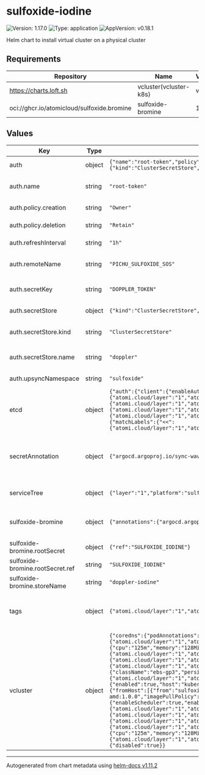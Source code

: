 # sulfoxide-iodine

![Version: 1.17.0](https://img.shields.io/badge/Version-1.17.0-informational?style=flat-square) ![Type: application](https://img.shields.io/badge/Type-application-informational?style=flat-square) ![AppVersion: v0.18.1](https://img.shields.io/badge/AppVersion-v0.18.1-informational?style=flat-square)

Helm chart to install virtual cluster on a physical cluster

## Requirements

| Repository | Name | Version |
|------------|------|---------|
| https://charts.loft.sh | vcluster(vcluster-k8s) | v0.19.0 |
| oci://ghcr.io/atomicloud/sulfoxide.bromine | sulfoxide-bromine | 1.3.0 |

## Values

| Key | Type | Default | Description |
|-----|------|---------|-------------|
| auth | object | `{"name":"root-token","policy":{"creation":"Owner","deletion":"Retain"},"refreshInterval":"1h","remoteName":"PICHU_SULFOXIDE_SOS","secretKey":"DOPPLER_TOKEN","secretStore":{"kind":"ClusterSecretStore","name":"doppler"},"upsyncNamespace":"sulfoxide"}` | Root Doppler token |
| auth.name | string | `"root-token"` | name of the secret to be created |
| auth.policy.creation | string | `"Owner"` | External Secret creation policy |
| auth.policy.deletion | string | `"Retain"` | External Secret deletion policy |
| auth.refreshInterval | string | `"1h"` | external secret refresh interval |
| auth.remoteName | string | `"PICHU_SULFOXIDE_SOS"` | name of DOPPLER_TOKEN to be stored |
| auth.secretKey | string | `"DOPPLER_TOKEN"` | secret key to store DOPPLER_TOKEN |
| auth.secretStore | object | `{"kind":"ClusterSecretStore","name":"doppler"}` | Secret store to reference |
| auth.secretStore.kind | string | `"ClusterSecretStore"` | kind of the secret store to reference |
| auth.secretStore.name | string | `"doppler"` | name of the secret store to reference |
| auth.upsyncNamespace | string | `"sulfoxide"` | upsync namespace |
| etcd | object | `{"auth":{"client":{"enableAuthentication":false},"peer":{"enableAuthentication":false},"rbac":{"create":false},"token":{"enabled":false}},"commonAnnotations":{"<<":{"atomi.cloud/layer":"1","atomi.cloud/platform":"sulfoxide","atomi.cloud/service":"iodine"},"atomi.cloud/module":"etcd"},"commonLabels":{"<<":{"atomi.cloud/layer":"1","atomi.cloud/platform":"sulfoxide","atomi.cloud/service":"iodine"},"atomi.cloud/module":"etcd"},"persistence":{"enabled":false},"podAnnotations":{"<<":{"atomi.cloud/layer":"1","atomi.cloud/platform":"sulfoxide","atomi.cloud/service":"iodine"},"atomi.cloud/module":"etcd"},"podLabels":{"<<":{"atomi.cloud/layer":"1","atomi.cloud/platform":"sulfoxide","atomi.cloud/service":"iodine"},"atomi.cloud/module":"etcd"},"removeMemberOnContainerTermination":false,"replicaCount":3,"topologySpreadConstraints":[{"labelSelector":{"matchLabels":{"<<":{"atomi.cloud/layer":"1","atomi.cloud/platform":"sulfoxide","atomi.cloud/service":"iodine"},"atomi.cloud/module":"etcd"}},"maxSkew":1,"topologyKey":"topology.kubernetes.io/zone","whenUnsatisfiable":"ScheduleAnyway"}]}` | ETCD Cluster configuration. See [etcd documentation](https://artifacthub.io/packages/helm/bitnami/etcd) |
| secretAnnotation | object | `{"argocd.argoproj.io/sync-wave":"-3"}` | Secret Annotations (External Secrets) to control synchronization |
| serviceTree | object | `{"layer":"1","platform":"sulfoxide","service":"iodine"}` | AtomiCloud Service Tree. See [ServiceTree](https://atomicloud.larksuite.com/wiki/OkfJwTXGFiMJkrk6W3RuwRrZs64?theme=DARK&contentTheme=DARK#MHw5d76uDo2tBLx86cduFQMRsBb) |
| sulfoxide-bromine | object | `{"annotations":{"argocd.argoproj.io/sync-wave":"-5"},"rootSecret":{"ref":"SULFOXIDE_IODINE"},"storeName":"doppler-iodine"}` | Create SecretStore via secret of secrets pattern |
| sulfoxide-bromine.rootSecret | object | `{"ref":"SULFOXIDE_IODINE"}` | Secret of Secrets reference |
| sulfoxide-bromine.rootSecret.ref | string | `"SULFOXIDE_IODINE"` | DOPPLER Token Reference |
| sulfoxide-bromine.storeName | string | `"doppler-iodine"` | Store name to create |
| tags | object | `{"atomi.cloud/layer":"1","atomi.cloud/platform":"sulfoxide","atomi.cloud/service":"iodine"}` | Kubernetes labels and annotations, following Service Tree |
| vcluster | object | `{"coredns":{"podAnnotations":{"<<":{"atomi.cloud/layer":"1","atomi.cloud/platform":"sulfoxide","atomi.cloud/service":"iodine"},"atomi.cloud/module":"coredns"},"podLabels":{"<<":{"atomi.cloud/layer":"1","atomi.cloud/platform":"sulfoxide","atomi.cloud/service":"iodine"},"atomi.cloud/module":"coredns"},"replicas":1,"resources":{"limits":{"cpu":"500m","memory":"512Mi"},"requests":{"cpu":"125m","memory":"128Mi"}}},"etcd":{"annotations":{"<<":{"atomi.cloud/layer":"1","atomi.cloud/platform":"sulfoxide","atomi.cloud/service":"iodine"},"atomi.cloud/module":"etcd"},"labels":{"<<":{"atomi.cloud/layer":"1","atomi.cloud/platform":"sulfoxide","atomi.cloud/service":"iodine"},"atomi.cloud/module":"etcd"},"podAnnotations":{"<<":{"atomi.cloud/layer":"1","atomi.cloud/platform":"sulfoxide","atomi.cloud/service":"iodine"},"atomi.cloud/module":"etcd"},"podLabels":{"<<":{"atomi.cloud/layer":"1","atomi.cloud/platform":"sulfoxide","atomi.cloud/service":"iodine"},"atomi.cloud/module":"etcd"},"resources":{"limits":{"cpu":"500m","memory":"512Mi"},"requests":{"cpu":"125m","memory":"128Mi"}},"storage":{"className":"ebs-gp3","persistence":false},"topologySpreadConstraints":[{"labelSelector":{"matchLabels":{"<<":{"atomi.cloud/layer":"1","atomi.cloud/platform":"sulfoxide","atomi.cloud/service":"iodine"},"atomi.cloud/module":"etcd"}},"maxSkew":1,"topologyKey":"topology.kubernetes.io/zone","whenUnsatisfiable":"ScheduleAnyway"}]},"ingress":{"enabled":true,"host":"kubernetes.atomi.cloud","ingressClassName":"nginx"},"init":{"manifests":"apiVersion: v1\nkind: Namespace\nmetadata:\n  labels:\n    kubernetes.io/metadata.name: sulfoxide\n  name: sulfoxide\n"},"mapServices":{"fromHost":[{"from":"sulfoxide/entei-silicon-otlp-collector","to":"sulfoxide/silicon-otlp-collector"}]},"plugin":{"secret-syncer":{"image":"ghcr.io/kirinnee/vcluster-secret-syncer/secret-syncer-amd:1.0.0","imagePullPolicy":"IfNotPresent"}},"proxy":{"metricsServer":{"nodes":{"enabled":false},"pods":{"enabled":false}}},"replicas":1,"sync":{"configmaps":{"all":true},"ingresses":{"enabled":true},"nodes":{"enableScheduler":true,"enabled":true,"fakeKubeletIPs":true,"syncAllNodes":true,"syncNodeChanges":true},"pods":{"enabled":true,"ephemeralContainers":true,"status":true},"secrets":{"all":true}},"syncer":{"annotations":{"<<":{"atomi.cloud/layer":"1","atomi.cloud/platform":"sulfoxide","atomi.cloud/service":"iodine"},"atomi.cloud/module":"syncer"},"extraArgs":["--tls-san=https://kubernetes.atomi.cloud"],"labels":{"<<":{"atomi.cloud/layer":"1","atomi.cloud/platform":"sulfoxide","atomi.cloud/service":"iodine"},"atomi.cloud/module":"syncer"},"podAnnotations":{"<<":{"atomi.cloud/layer":"1","atomi.cloud/platform":"sulfoxide","atomi.cloud/service":"iodine"},"atomi.cloud/module":"syncer"},"podLabels":{"<<":{"atomi.cloud/layer":"1","atomi.cloud/platform":"sulfoxide","atomi.cloud/service":"iodine"},"atomi.cloud/module":"syncer"},"resources":{"limits":{"cpu":"500m","memory":"512Mi"},"requests":{"cpu":"125m","memory":"128Mi"}},"topologySpreadConstraints":[{"labelSelector":{"matchLabels":{"<<":{"atomi.cloud/layer":"1","atomi.cloud/platform":"sulfoxide","atomi.cloud/service":"iodine"},"atomi.cloud/module":"syncer"}},"maxSkew":1,"topologyKey":"topology.kubernetes.io/zone","whenUnsatisfiable":"ScheduleAnyway"}]},"telemetry":{"disabled":true}}` | Virtual Cluster Configuration. See [vcluster documentation](https://artifacthub.io/packages/helm/loft/vcluster) |

----------------------------------------------
Autogenerated from chart metadata using [helm-docs v1.11.2](https://github.com/norwoodj/helm-docs/releases/v1.11.2)
